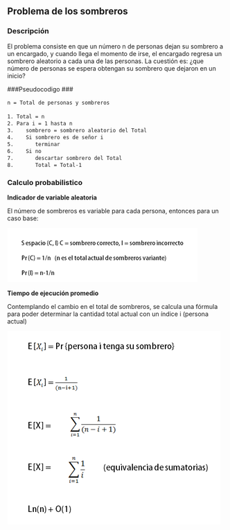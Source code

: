 ## Problema de los sombreros ##

### Descripción ###

El problema consiste en que un número n de personas dejan su sombrero a un encargado, y cuando llega el momento de irse, el encargado regresa un sombrero aleatorio a cada una de las personas. La cuestión es: ¿que número de personas se espera obtengan su sombrero que dejaron en un inicio?


###Pseudocodigo ###

	n = Total de personas y sombreros
    
	1. Total = n
    2. Para i = 1 hasta n
    3.    sombrero = sombrero aleatorio del Total
    4.    Si sombrero es de señor i
    5.       terminar
    6.    Si no
    7.       descartar sombrero del Total
    8.       Total = Total-1
    
### Calculo probabilistico ###

**Indicador de variable aleatoria**

El número de sombreros es variable para cada persona, entonces para un caso base:

![imagen](sombrero1.png)

**Tiempo de ejecución promedio**

Contemplando el cambio en el total de sombreros, se calcula una fórmula para poder determinar la cantidad total actual con un índice i (persona actual)

![imagen](sombrero2.png)


